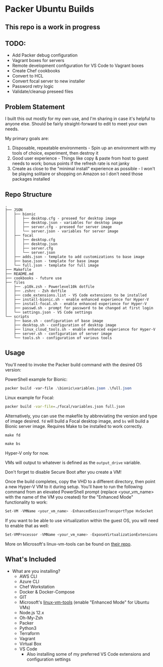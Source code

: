 # Packer Ubuntu Builds

## This repo is a work in progress

## TODO: 

- Add Packer debug configuration
- Vagrant boxes for servers
- Remote development configuration for VS Code to Vagrant boxes
- Create Chef cookbooks
- Convert to HCL
- Convert focal server to new installer
- Password retry logic
- Validate/cleanup preseed files

## Problem Statement

I built this out mostly for my own use, and I'm sharing in case it's helpful to anyone else. Should be fairly straight-forward to edit to meet your own needs.

My primary goals are:

1. Disposable, repeatable environments - Spin up an environment with my tools of choice, experiment, then destroy it
2. Good user experience - Things like copy & paste from host to guest needs to work; bonus points if the refresh rate is not janky
3. Create as close to the "minimal install" experience as possible - I won't be playing solitaire or shopping on Amazon so I don't need those packages installed

## Repo Structure

```ascii
.
├── JSON
│   ├── bionic
│   │   ├── desktop.cfg - preseed for desktop image
│   │   ├── desktop.json - variables for desktop image
│   │   ├── server.cfg - preseed for server image
│   │   └── server.json - variables for server image
│   ├── focal
│   │   ├── desktop.cfg
│   │   ├── desktop.json
│   │   ├── server.cfg
│   │   └── server.json
│   ├── adds.json - template to add customizations to base image
│   ├── base.json - template for base image
│   └── full.json - template for full image
├── Makefile
├── README.md
├── cookbooks - future use
├── files
│   ├── .p10k.zsh - Powerlevel10k dotfile
│   ├── .zshrc - Zsh dotfile
│   ├── code_extensions.list - VS Code extensions to be installed
│   ├── install-bionic.sh - enable enhanced experience for Hyper-V
│   ├── install-focal.sh - enable enhanced experience for Hyper-V
│   ├── passwd.sh - prompt for password to be changed at first login
│   └── settings.json - VS Code settings
└── scripts
    ├── base.sh - configuration of base image
    ├── desktop.sh - configuration of desktop image
    ├── linux_cloud_tools.sh - enable enhanced experience for Hyper-V
    ├── server.sh - configuration of server image
    └── tools.sh - configuration of various tools
```

## Usage

You'll need to invoke the Packer build command with the desired OS version:

PowerShell example for Bionic:

```powershell
packer build -var-file .\bionic\variables.json .\full.json
```

Linux example for Focal:

```bash
packer build -var-file=./focal/variables.json full.json
```

Alternatively, you can use the makefile by abbreviating the version and type of image desired. `fd` will build a Focal desktop image, and `bs` will build a Bionic server image. Requires Make to be installed to work correctly.

```powershell
make fd
```

```powershell
make bs
```

Hyper-V only for now.

VMs will output to whatever is defined as the `output_drive` variable.

Don't forget to disable Secure Boot after you create a VM!

Once the build completes, copy the VHD to a different directory, then point a new Hyper-V VM to it during setup. You'll have to run the following command from an elevated PowerShell prompt (replace <your_vm_name> with the name of the VM you created) for the "Enhanced Mode" functionality to work:

```powershell
Set-VM -VMName <your_vm_name> -EnhancedSessionTransportType HvSocket
```

If you want to be able to use virtualization within the guest OS, you will need to enable that as well:

```powershell
Set-VMProcessor -VMName <your_vm_name> -ExposeVirtualizationExtensions $true
```

More on Microsoft's linux-vm-tools can be found on [their repo](https://github.com/microsoft/linux-vm-tools).

## What's Included

- What are you installing?
  - AWS CLI
  - Azure CLI
  - Chef Workstation
  - Docker & Docker-Compose
  - GIT
  - Microsoft's [linux-vm-tools](https://github.com/microsoft/linux-vm-tools) (enable "Enhanced Mode" for Ubuntu VMs)
  - Node.js 12.x
  - Oh-My-Zsh
  - Packer
  - Python3
  - Terraform
  - Vagrant
  - Virtual Box
  - VS Code
    - Also installing some of my preferred VS Code extensions and configuration settings
